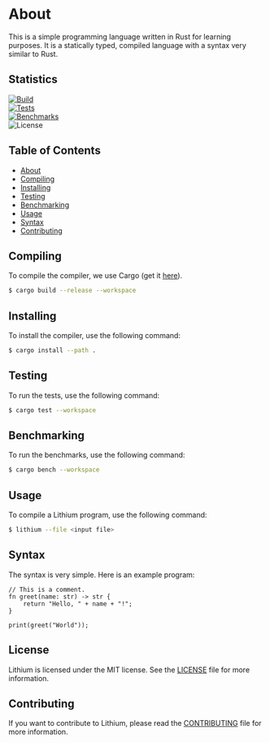 # About

This is a simple programming language written in Rust for learning purposes.
It is a statically typed, compiled language with a syntax very similar to Rust.

## Statistics
[![Build](https://github.com/BastianAsmussen/Lithium/actions/workflows/build.yml/badge.svg)](https://github.com/BastianAsmussen/Lithium/actions/workflows/build.yml)  
[![Tests](https://github.com/BastianAsmussen/Lithium/actions/workflows/test.yml/badge.svg)](https://github.com/BastianAsmussen/Lithium/actions/workflows/test.yml)  
[![Benchmarks](https://github.com/BastianAsmussen/Lithium/actions/workflows/bench.yml/badge.svg)](https://github.com/BastianAsmussen/Lithium/actions/workflows/bench.yml)  
![License](https://img.shields.io/github/license/BastianAsmussen/Lithium)

## Table of Contents

- [About](#about)
- [Compiling](#compiling)
- [Installing](#installing)
- [Testing](#testing)
- [Benchmarking](#benchmarking)
- [Usage](#usage)
- [Syntax](#syntax)
- [Contributing](#contributing)

## Compiling

To compile the compiler, we use Cargo (get it [here](https://rustup.rs/)).

```bash
$ cargo build --release --workspace
```

## Installing

To install the compiler, use the following command:

```bash
$ cargo install --path .
```

## Testing

To run the tests, use the following command:

```bash
$ cargo test --workspace
```

## Benchmarking

To run the benchmarks, use the following command:

```bash
$ cargo bench --workspace
```

## Usage

To compile a Lithium program, use the following command:

```bash
$ lithium --file <input file>
```

## Syntax

The syntax is very simple. Here is an example program:

```lt
// This is a comment.
fn greet(name: str) -> str {
    return "Hello, " + name + "!";
}

print(greet("World"));
```

## License

Lithium is licensed under the MIT license. See the [LICENSE](LICENSE) file for more information.

## Contributing

If you want to contribute to Lithium, please read the [CONTRIBUTING](CONTRIBUTING.md) file for more information.
